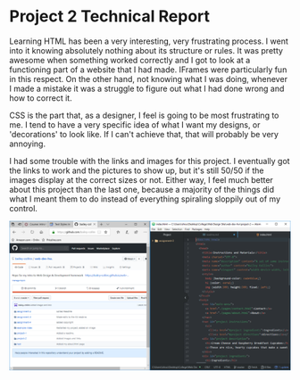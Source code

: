 # Project 2 Technical Report

Learning HTML has been a very interesting, very frustrating process. I went into it knowing absolutely nothing about its structure or rules. It was pretty awesome when something worked correctly and I got to look at a functioning part of a website that I had made. IFrames were particularly fun in this respect. On the other hand, not knowing what I was doing, whenever I made a mistake it was a struggle to figure out what I had done wrong and how to correct it.

CSS is the part that, as a designer, I feel is going to be most frustrating to me. I tend to have a very specific idea of what I want my designs, or 'decorations' to look like. If I can't achieve that, that will probably be very annoying.

I had some trouble with the links and images for this project. I eventually got the links to work and the pictures to show up, but it's still 50/50 if the images display at the correct sizes or not. Either way, I feel much better about this project than the last one, because a majority of the things did what I meant them to do instead of everything spiraling sloppily out of my control.

![Screenshot of workspace](https://github.com/bailey-collins/web-dev-hw./blob/master/project-2/images/p2.PNG)
